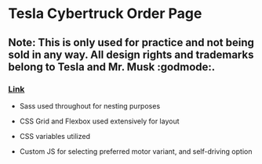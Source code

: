 # Tesla Cybertruck Order Page

## Note: This is only used for practice and not being sold in any way. All design rights and trademarks belong to Tesla and Mr. Musk :godmode:.

### [Link](https://apcurran.github.io/tesla-cybertruck-page/)

* Sass used throughout for nesting purposes

* CSS Grid and Flexbox used extensively for layout

* CSS variables utilized

* Custom JS for selecting preferred motor variant, and self-driving option